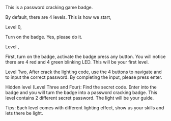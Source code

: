 This is a  password cracking game badge.

By default, there are 4 levels. This is how we start,

Level 0,

Turn on the badge. Yes, please do it.

Level ,

First, turn on the badge, activate the badge press any button. You will notice there are  4 red and 4 green blinking LED. This will be your first level.

Level Two, 
After crack the lighting code, use the 4 buttons to navigate and to input the correct password. By completing the input, please press enter.

Hidden level (Level Three and Four): 
Find the secret code. Enter into the badge and you will turn the badge into a password cracking badge. This level contains 2 different secret password. The light will be your guide.

Tips:
Each level comes with different lighting effect, show us your skills and lets there be light.

